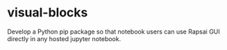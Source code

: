 # visual-blocks
Develop a Python pip package so that notebook users can use Rapsai GUI directly in any hosted jupyter notebook.
